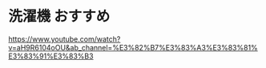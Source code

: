 # 洗濯機 おすすめ
https://www.youtube.com/watch?v=aH9R6104oOU&ab_channel=%E3%82%B7%E3%83%A3%E3%83%81%E3%83%91%E3%83%B3
